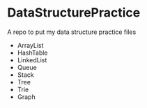 # DataStructurePractice <br>
A repo to put my data structure practice files

* ArrayList
* HashTable
* LinkedList
* Queue
* Stack
* Tree
* Trie
* Graph

